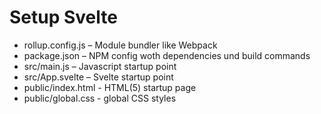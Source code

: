 # Setup Svelte

- rollup.config.js – Module bundler like Webpack
- package.json – NPM config woth dependencies und build commands
- src/main.js – Javascript startup point
- src/App.svelte – Svelte startup point
- public/index.html - HTML(5) startup page 
- public/global.css - global CSS styles
